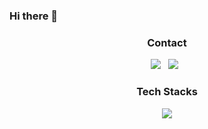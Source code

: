 ### Hi there 👋


<h3 align="center"><b>Contact</b></h3>
<p align="center">
<a href="mailto:tbnsok40@gmail.com"><img src="https://img.shields.io/badge/Gmail-EA4335?style=flat-square&logo=Gmail&logoColor=white"/></a> &nbsp
<a href="https://www.linkedin.com/in/%EC%84%B1%ED%9B%84-%EC%9E%84-7a2238195/"><img src="https://img.shields.io/badge/LinkedIn-0A66C2?style=flat-square&logo=LinkedIn&logoColor=white"/></a> &nbsp
</p>




<h3 align="center"><b>Tech Stacks</b></h3>
<p align="center">
  <a href="https://skillicons.dev">
<!--     <img src="https://skillicons.dev/icons?i=git,kubernetes,docker,c,vim" /> -->
        <img src="https://skillicons.dev/icons?i=java,spring,hibernate,py,mysql,aws,redis,grafana,kotlin,kafka,docker,go,git,linux,vim&theme=light&perline=5" />
    
  </a>
</p>


<!--
**hugehoo/hugehoo** is a ✨ _special_ ✨ repository because its `README.md` (this file) appears on your GitHub profile.

Here are some ideas to get you started:

- 🔭 I’m currently working on ...
- 🌱 I’m currently learning ...
- 👯 I’m looking to collaborate on ...
- 🤔 I’m looking for help with ...
- 💬 Ask me about ...
- 📫 How to reach me: ...
- 😄 Pronouns: ...
- ⚡ Fun fact: ...

-->
